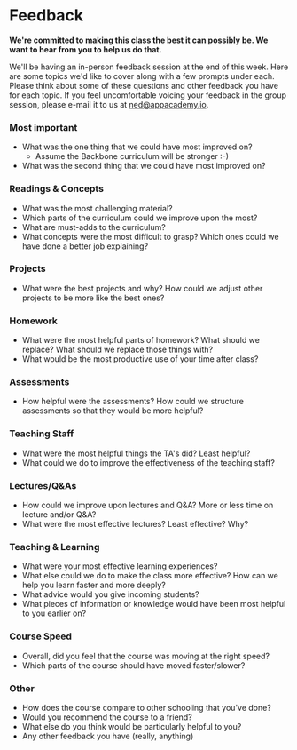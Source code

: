 # Feedback

**We're committed to making this class the best it can possibly be. We 
want to hear from you to help us do that.**

We'll be having an in-person feedback session at the end of this
week. Here are some topics we'd like to cover along with a few prompts
under each. Please think about some of these questions and other
feedback you have for each topic. If you feel uncomfortable voicing
your feedback in the group session, please e-mail it to us at
ned@appacademy.io.

### Most important

* What was the one thing that we could have most improved on?
    * Assume the Backbone curriculum will be stronger :-)
* What was the second thing that we could have most improved on?

### Readings & Concepts
* What was the most challenging material?
* Which parts of the curriculum could we improve upon the most?
* What are must-adds to the curriculum?
* What concepts were the most difficult to grasp? Which ones could we
  have done a better job explaining?

### Projects
* What were the best projects and why? How could we adjust other
  projects to be more like the best ones?

### Homework
* What were the most helpful parts of homework? What should we
  replace? What should we replace those things with?
* What would be the most productive use of your time after class?

### Assessments
* How helpful were the assessments? How could we structure assessments
  so that they would be more helpful?

### Teaching Staff
* What were the most helpful things the TA's did? Least helpful?
* What could we do to improve the effectiveness of the teaching staff?

### Lectures/Q&As
* How could we improve upon lectures and Q&A? More or less time on
  lecture and/or Q&A?
* What were the most effective lectures? Least effective? Why?

### Teaching & Learning
* What were your most effective learning experiences?
* What else could we do to make the class more effective? How can we
  help you learn faster and more deeply?
* What advice would you give incoming students?
* What pieces of information or knowledge would have been most helpful
  to you earlier on?

### Course Speed
* Overall, did you feel that the course was moving at the right speed?
* Which parts of the course should have moved faster/slower?

### Other
* How does the course compare to other schooling that you've done?
* Would you recommend the course to a friend?
* What else do you think would be particularly helpful to you?
* Any other feedback you have (really, anything)
